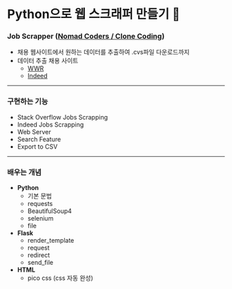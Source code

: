 # Python으로 웹 스크래퍼 만들기 🔎

### Job Scrapper ([Nomad Coders / Clone Coding](https://nomadcoders.co/python-for-beginners))

- 채용 웹사이트에서 원하는 데이터를 추출하여 .cvs파일 다운로드까지
- 데이터 추출 채용 사이트
  - [WWR](https://weworkremotely.com)
  - [Indeed](https://kr.indeed.com)

---

### 구현하는 기능

- Stack Overflow Jobs Scrapping
- Indeed Jobs Scrapping
- Web Server
- Search Feature
- Export to CSV

---

### 배우는 개념

- **Python**
  - 기본 문법
  - requests
  - BeautifulSoup4
  - selenium
  - file
- **Flask**
  - render_template
  - request
  - redirect
  - send_file
- **HTML**
  - pico css (css 자동 완성)
